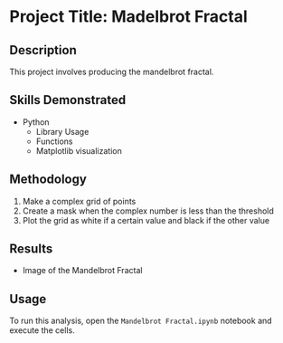 # Project Title: Madelbrot Fractal

## Description

This project involves producing the mandelbrot fractal.

## Skills Demonstrated

- Python
    - Library Usage
    - Functions
    - Matplotlib visualization

## Methodology

1. Make a complex grid of points
2. Create a mask when the complex number is less than the threshold
3. Plot the grid as white if a certain value and black if the other value

## Results

- Image of the Mandelbrot Fractal

## Usage

To run this analysis, open the `Mandelbrot Fractal.ipynb` notebook and execute the cells.
